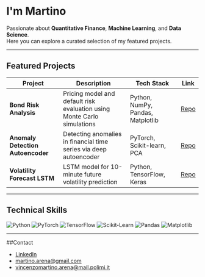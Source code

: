 # I'm Martino

Passionate about **Quantitative Finance**, **Machine Learning**, and **Data Science**.  
Here you can explore a curated selection of my featured projects.

---

## Featured Projects

| Project | Description | Tech Stack | Link |
|--------|-------------|-----------|------|
| **Bond Risk Analysis** | Pricing model and default risk evaluation using Monte Carlo simulations | Python, NumPy, Pandas, Matplotlib | [ Repo](https://github.com/YOUR_USERNAME/REPO_NAME) |
| **Anomaly Detection Autoencoder** | Detecting anomalies in financial time series via deep autoencoder | PyTorch, Scikit-learn, PCA | [ Repo](https://github.com/YOUR_USERNAME/REPO_NAME) |
| **Volatility Forecast LSTM** | LSTM model for 10-minute future volatility prediction | Python, TensorFlow, Keras | [ Repo](https://github.com/YOUR_USERNAME/REPO_NAME) |

---

## Technical Skills

![Python](https://img.shields.io/badge/Python-3.10-blue?logo=python)
![PyTorch](https://img.shields.io/badge/PyTorch-Deep%20Learning-orange?logo=pytorch)
![TensorFlow](https://img.shields.io/badge/TensorFlow-Machine%20Learning-orange?logo=tensorflow)
![Scikit-Learn](https://img.shields.io/badge/Scikit--Learn-ML-yellow?logo=scikitlearn)
![Pandas](https://img.shields.io/badge/Pandas-Data%20Analysis-purple?logo=pandas)
![Matplotlib](https://img.shields.io/badge/Matplotlib-Visualization-green?logo=matplotlib)

---

##Contact

- [LinkedIn](https://www.linkedin.com/in/vincenzo-martino-arena/)  
- martino.arena@gmail.com
- vincenzomartino.arena@mail.polimi.it  

